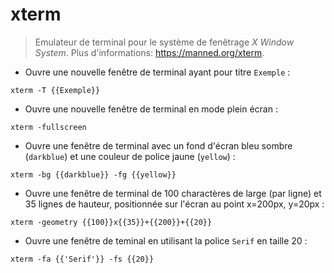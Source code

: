 # xterm

> Emulateur de terminal pour le système de fenêtrage _X Window System_.
> Plus d'informations: <https://manned.org/xterm>.

- Ouvre une nouvelle fenêtre de terminal ayant pour titre `Exemple` : 

`xterm -T {{Exemple}}`

- Ouvre une nouvelle fenêtre de terminal en mode plein écran :

`xterm -fullscreen`

- Ouvre une fenêtre de terminal avec un fond d'écran bleu sombre (`darkblue`) et une couleur de police jaune (`yellow`) :
 
`xterm -bg {{darkblue}} -fg {{yellow}}`

- Ouvre une fenêtre de terminal de 100 charactères de large (par ligne) et 35 lignes de hauteur, positionnée sur l'écran au point x=200px, y=20px :
 
`xterm -geometry {{100}}x{{35}}+{{200}}+{{20}}`

- Ouvre une fenêtre de teminal en utilisant la police `Serif` en taille 20 :

`xterm -fa {{'Serif'}} -fs {{20}}`
